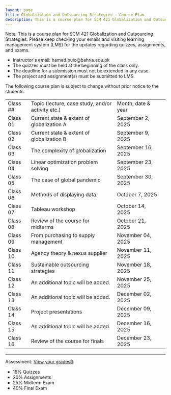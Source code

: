 ```yaml
---
layout: page
title: Globalization and Outsourcing Strategies - Course Plan
description: This is a course plan for SCM 421 Globalization and Outsourcing Strategies.
---
```

Note: This is a course plan for SCM 421 Globalization and Outsourcing Strategies. Please keep checking your emails and visiting learning management system (LMS) for the updates regarding quizzes, assignments, and exams.

<ul style="list-style-type:square;">
  <li>Instructor's email: hamed.buic@bahria.edu.pk</li>
  <li>The quizzes must be held at the beginning of the class only.</li>
  <li>The deadline for a submission must not be extended in any case.</li>
   <li>The project and assignment(s) must be submitted to LMS.</li>
 </ul>

The following course plan is subject to change without prior notice to the students.

<table>
    <tr>
    <td>Class ##</td>
    <td>Topic (lecture, case study, and/or activity etc.)</td>
    <td>Month, date & year</td>
  </tr>
  <tr>
    <td>Class 01</td>
    <td>Current state & extent of globalization A</td>
    <td>September 2, 2025</td>
  </tr>
  <tr>
    <td>Class 02</td>
    <td>Current state & extent of globalization B</td>
    <td>September 9, 2025</td>
  </tr>
  <tr>
    <td>Class 03</td>
    <td>The complexity of globalization</td>
    <td>September 16, 2025</td>
    <td></td>
  </tr>
  <tr>
    <td>Class 04</td>
    <td>Linear optimization problem solving</td>
    <td>September 23, 2025</td>
  </tr>
  <tr>
    <td>Class 05</td>
    <td>The case of global pandemic</td>
    <td>September 30, 2025 	</td>
  </tr>
  <tr>
    <td>Class 06</td>
    <td>Methods of displaying data</td>
    <td>October 7, 2025</td>
    <td></td>
  </tr>
  <tr>
    <td>Class 07</td>
    <td>Tableau workshop</td>
    <td>October 14, 2025</td>
  </tr>
  <tr>
    <td>Class 08</td>
    <td>Review of the course for midterms</td>
    <td>October 21, 2025</td>
  </tr>
  <tr>
    <td>Class 09</td>
    <td>From purchasing to supply management</td>
    <td>November 04, 2025</td>
  </tr>
  <tr>
    <td>Class 10</td>
    <td>Agency theory & nexus supplier</td>
    <td>November 11, 2025</td>
  </tr>
  <tr>
    <td>Class 11</td>
    <td>Sustainable outsourcing strategies</td>
    <td>November 18, 2025</td>
  </tr>
  <tr>
    <td>Class 12</td>
    <td>An additional topic will be added.</td>
    <td>November 25, 2025</td>
  </tr>
  <tr>
    <td>Class 13</td>
    <td>An additional topic will be added.</td>
    <td>December 02, 2025</td>
  </tr>
  <tr>
    <td>Class 14</td>
    <td>Project presentations</td>
    <td>December 09, 2025</td>
  </tr>
  <tr>
    <td>Class 15</td>
    <td>An additional topic will be added.</td>
    <td>December 16, 2025</td>
  </tr>
  <tr>
    <td>Class 16</td>
    <td>Review of the course for finals</td>
    <td>December 23, 2025</td>
  </tr>
</table>

<hr class="solid">

Assessment: <a href="https://drive.google.com/file/d/1GwiqLWv2EaGYdfOOXwLva7LUXm1qGiR9" target="_blank" rel="noopener noreferrer">View your grades&#x29c9;</a>
  <ul style="list-style-type:square;">
   <li>15% Quizzes</li>
   <li>20% Assignments</li>
   <li>25% Midterm Exam</li>
   <li>40% Final Exam</li>
  </ul>

